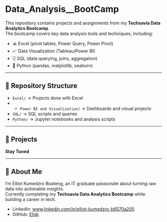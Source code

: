 # Data_Analysis__BootCamp

This repository contains projects and assignments from my **Techsavia Data Analytics Bootcamp**.  
The bootcamp covers key data analysis tools and techniques, including:

- 📊 Excel (pivot tables, Power Query, Power Pivot)
- 📈 Data Visualization (Tableau/Power BI)  
- 🗄️ SQL (data querying, joins, aggregation)  
- 🐍 Python (pandas, matplotlib, seaborn)  


---

## 📂 Repository Structure
- `Excel/` → Projects done with Excel
- - `Power BI and Visualization/` → Dashboards and visual projects  
- `SQL/` → SQL scripts and queries  
- `Python/` → Jupyter notebooks and analysis scripts  

---

## 🚀 Projects
**Stay Tuned**

---

## 📌 About Me
I’m Elliot Kumedzro Boateng, an IT graduate passionate about turning raw data into actionable insights.  
Currently completing my **Techsavia Data Analytics Bootcamp** while building a career in tech.  

- LinkedIn: www.linkedin.com/in/elliot-kumedzro-b6570a205 
- GitHub: [Ellsk](https://github.com/Ellsk)  
